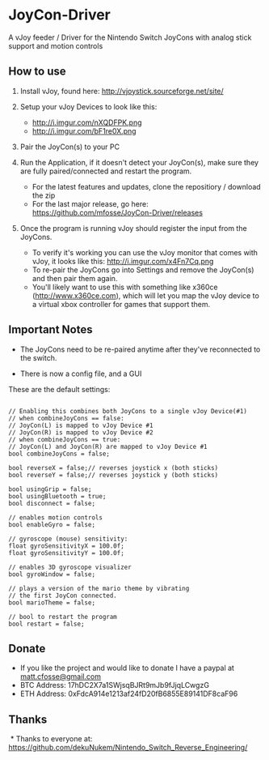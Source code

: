 # JoyCon-Driver
A vJoy feeder / Driver for the Nintendo Switch JoyCons with analog stick support and motion controls

## How to use
1. Install vJoy, found here: http://vjoystick.sourceforge.net/site/

2. Setup your vJoy Devices to look like this:
    * http://i.imgur.com/nXQDFPK.png
    * http://i.imgur.com/bF1re0X.png

3. Pair the JoyCon(s) to your PC

4. Run the Application, if it doesn't detect your JoyCon(s), make sure they are fully paired/connected and restart the program.
	* For the latest features and updates, clone the repositiory / download the zip
	* For the last major release, go here: https://github.com/mfosse/JoyCon-Driver/releases

5. Once the program is running vJoy should register the input from the JoyCons.
    * To verify it's working you can use the vJoy monitor that comes with vJoy, it looks like this: http://i.imgur.com/x4Fn7Cq.png
    * To re-pair the JoyCons go into Settings and remove the JoyCon(s) and then pair them again.
    * You'll likely want to use this with something like x360ce (http://www.x360ce.com), which will let you map the vJoy device to a virtual xbox controller for games that support them.


## Important Notes
* The JoyCons need to be re-paired anytime after they've reconnected to the switch.

* There is now a config file, and a GUI


These are the default settings:
```

// Enabling this combines both JoyCons to a single vJoy Device(#1)
// when combineJoyCons == false:
// JoyCon(L) is mapped to vJoy Device #1
// JoyCon(R) is mapped to vJoy Device #2
// when combineJoyCons == true:
// JoyCon(L) and JoyCon(R) are mapped to vJoy Device #1
bool combineJoyCons = false;

bool reverseX = false;// reverses joystick x (both sticks)
bool reverseY = false;// reverses joystick y (both sticks)

bool usingGrip = false;
bool usingBluetooth = true;
bool disconnect = false;

// enables motion controls
bool enableGyro = false;

// gyroscope (mouse) sensitivity:
float gyroSensitivityX = 100.0f;
float gyroSensitivityY = 100.0f;

// enables 3D gyroscope visualizer
bool gyroWindow = false;

// plays a version of the mario theme by vibrating
// the first JoyCon connected.
bool marioTheme = false;

// bool to restart the program
bool restart = false;

```



## Donate
  * If you like the project and would like to donate I have a paypal at matt.cfosse@gmail.com
  * BTC Address: 17hDC2X7a1SWjsqBJRt9mJb9fJjqLCwgzG
  * ETH Address: 0xFdcA914e1213af24fD20fB6855E89141DF8caF96




## Thanks
  * Thanks to everyone at: https://github.com/dekuNukem/Nintendo_Switch_Reverse_Engineering/
